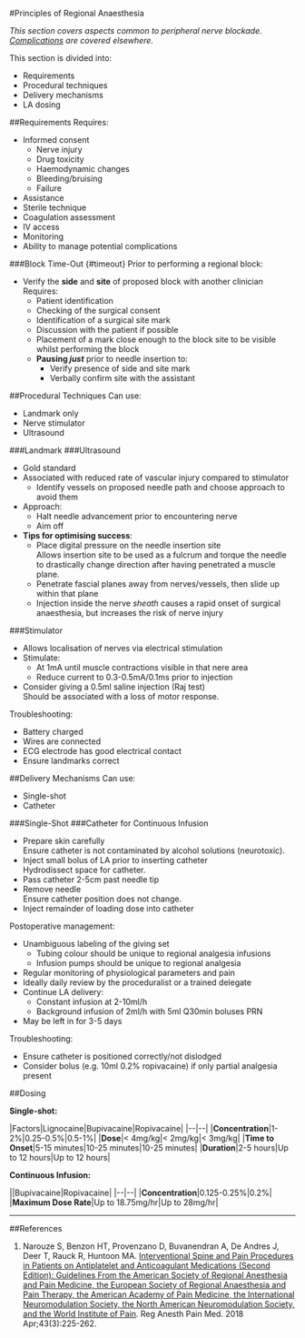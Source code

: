 #Principles of Regional Anaesthesia

*This section covers aspects common to peripheral nerve blockade. [Complications](/anaesthesia/regional/principles.md) are covered elsewhere.*

This section is divided into:
* Requirements
* Procedural techniques
* Delivery mechanisms
* LA dosing

##Requirements
Requires:
* Informed consent
	* Nerve injury
	* Drug toxicity
	* Haemodynamic changes
	* Bleeding/bruising
	* Failure
* Assistance
* Sterile technique
* Coagulation assessment
* IV access
* Monitoring
* Ability to manage potential complications

###Block Time-Out {#timeout}
Prior to performing a regional block:
* Verify the **side** and **site** of proposed block with another clinician  
Requires:
	* Patient identification
	* Checking of the surgical consent
	* Identification of a surgical site mark
	* Discussion with the patient if possible
	* Placement of a mark close enough to the block site to be visible whilst performing the block
	* **Pausing *just*** prior to needle insertion to:
		* Verify presence of side and site mark
		* Verbally confirm site with the assistant

##Procedural Techniques
Can use:
* Landmark only
* Nerve stimulator
* Ultrasound


###Landmark
###Ultrasound
* Gold standard
* Associated with reduced rate of vascular injury compared to stimulator
	* Identify vessels on proposed needle path and choose approach to avoid them
* Approach:
	* Halt needle advancement prior to encountering nerve
	* Aim off
* **Tips for optimising success**:
	* Place digital pressure on the needle insertion site  
	Allows insertion site to be used as a fulcrum and torque the needle to drastically change direction after having penetrated a muscle plane.
	* Penetrate fascial planes away from nerves/vessels, then slide up within that plane
	* Injection inside the nerve *sheath* causes a rapid onset of surgical anaesthesia, but increases the risk of nerve injury

###Stimulator
* Allows localisation of nerves via electrical stimulation
* Stimulate:
	* At 1mA until muscle contractions visible in that nere area
	* Reduce current to 0.3-0.5mA/0.1ms prior to injection
* Consider giving a 0.5ml saline injection (Raj test)  
Should be associated with a loss of motor response.

Troubleshooting:
* Battery charged
* Wires are connected
* ECG electrode has good electrical contact
* Ensure landmarks correct


##Delivery Mechanisms
Can use:
* Single-shot
* Catheter

###Single-Shot
###Catheter for Continuous Infusion
* Prepare skin carefully  
Ensure catheter is not contaminated by alcohol solutions (neurotoxic).
* Inject small bolus of LA prior to inserting catheter  
Hydrodissect space for catheter.
* Pass catheter 2-5cm past needle tip
* Remove needle  
Ensure catheter position does not change.
* Inject remainder of loading dose into catheter

Postoperative management:
* Unambiguous labeling of the giving set
	* Tubing colour should be unique to regional analgesia infusions
	* Infusion pumps should be unique to regional analgesia
* Regular monitoring of physiological parameters and pain
* Ideally daily review by the proceduralist or a trained delegate
* Continue LA delivery:
	* Constant infusion at 2-10ml/h
	* Background infusion of 2ml/h with 5ml Q30min boluses PRN
* May be left in for 3-5 days


Troubleshooting:
* Ensure catheter is positioned correctly/not dislodged
* Consider bolus (e.g. 10ml 0.2% ropivacaine) if only partial analgesia present


##Dosing

**Single-shot:**

|Factors|Lignocaine|Bupivacaine|Ropivacaine|
|--|--|
|**Concentration**|1-2%|0.25-0.5%|0.5-1%|
|**Dose**|< 4mg/kg|< 2mg/kg|< 3mg/kg|
|**Time to Onset**|5-15 minutes|10-25 minutes|10-25 minutes|
|**Duration**|2-5 hours|Up to 12 hours|Up to 12 hours|


**Continuous Infusion:**

||Bupivacaine|Ropivacaine|
|--|--|
|**Concentration**|0.125-0.25%|0.2%|
|**Maximum Dose Rate**|Up to 18.75mg/hr|Up to 28mg/hr|


---

##References
1. Narouze S, Benzon HT, Provenzano D, Buvanendran A, De Andres J, Deer T, Rauck R, Huntoon MA. [Interventional Spine and Pain Procedures in Patients on Antiplatelet and Anticoagulant Medications (Second Edition): Guidelines From the American Society of Regional Anesthesia and Pain Medicine, the European Society of Regional Anaesthesia and Pain Therapy, the American Academy of Pain Medicine, the International Neuromodulation Society, the North American Neuromodulation Society, and the World Institute of Pain](https://journals.lww.com/rapm/fulltext/2018/04000/Interventional_Spine_and_Pain_Procedures_in.2.aspx). Reg Anesth Pain Med. 2018 Apr;43(3):225-262.